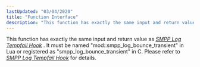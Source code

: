 ```yaml
---
lastUpdated: "03/04/2020"
title: "Function Interface"
description: "This function has exactly the same input and return value as Chapter 11 SMPP Log Tempfail Hook It must be named mod smpp log bounce transient in Lua or registered as smpp log bounce transient in C Please refer to Chapter 11 SMPP Log Tempfail Hook for details..."
---
```


This function has exactly the same input and return value as [*SMPP Log Tempfail Hook*](/momentum/mobile/mobile-developer-guide/smpp-log-tempfail-hook) . It must be named "mod::smpp_log_bounce_transient" in Lua or registered as "smpp_log_bounce_transient" in C. Please refer to [*SMPP Log Tempfail Hook*](/momentum/mobile/mobile-developer-guide/smpp-log-tempfail-hook) for details.